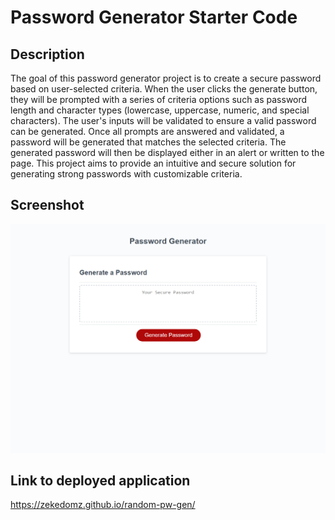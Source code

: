 # Password Generator Starter Code

## Description
The goal of this password generator project is to create a secure password based on user-selected criteria. When the user clicks the generate button, they will be prompted with a series of criteria options such as password length and character types (lowercase, uppercase, numeric, and special characters). The user's inputs will be validated to ensure a valid password can be generated. Once all prompts are answered and validated, a password will be generated that matches the selected criteria. The generated password will then be displayed either in an alert or written to the page. This project aims to provide an intuitive and secure solution for generating strong passwords with customizable criteria.

## Screenshot
![Deployed Application Screenshot](./Images/deployed-application-screenshot.png)

## Link to deployed application
https://zekedomz.github.io/random-pw-gen/